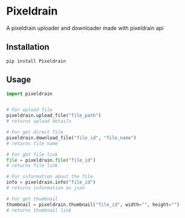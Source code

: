 # Pixeldrain

A pixeldrain uploader and downloader made with pixeldrain api

## Installation

```
pip install Pixeldrain
```

## Usage

```py
import pixeldrain


# For upload file
pixeldrain.upload_file("file_path")
# returns upload details

# For get direct file
pixeldrain.download_file("file_id", "file_name")
# returns file name

# For get file link
file = pixeldrain.file("file_id")
# returns file link

# For information about the file
info = pixeldrain.info("file_id")
# returns information as json

# For get thumbnail
thumbnail = pixeldrain.thumbnail("file_id", width="", height="")
# returns thumbnail link
```
